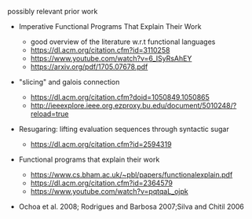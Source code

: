 

possibly relevant prior work
 * Imperative Functional Programs That Explain Their Work
   * good overview of the literature w.r.t functional languages
   * https://dl.acm.org/citation.cfm?id=3110258
   * https://www.youtube.com/watch?v=6_ISyRsAhEY
   * https://arxiv.org/pdf/1705.07678.pdf

 * "slicing" and galois connection
   * https://dl.acm.org/citation.cfm?doid=1050849.1050865
   * http://ieeexplore.ieee.org.ezproxy.bu.edu/document/5010248/?reload=true

 * Resugaring: lifting evaluation sequences through syntactic sugar
   * https://dl.acm.org/citation.cfm?id=2594319

 * Functional programs that explain their work
   * https://www.cs.bham.ac.uk/~pbl/papers/functionalexplain.pdf
   * https://dl.acm.org/citation.cfm?id=2364579
   * https://www.youtube.com/watch?v=pqtqaL_ojpk

   
 * Ochoa et al. 2008; Rodrigues and Barbosa 2007;Silva and Chitil 2006